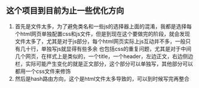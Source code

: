 ## 这个项目到目前为止一些优化方向

1. 首先是文件太多，为了避免类名和一些js的选择器上面的混淆，我都是选择每个html网页单独配置css和js文件，但是到现在这个要做完的阶段，就会发现文件太多了，尤其是对于js部分，每个html网页实际上js互动并不多，一般只有几十行，单独写js就显得有些多余
   也包括css的重复问题，尤其是对于中间几个网页，在样式上是类似的，一个title，一个header，左边正文，右边侧边栏，实际可能产生变化的就是正文部分，这个部分可以单独写，其他部分可以都用一个css文件来修饰
2. 然后是hash路由方向，这个是html文件太多导致的，可以到时候写完再整合